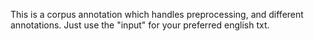 This is a corpus annotation which handles preprocessing, and different annotations.
Just use the "input" for your preferred english txt.
